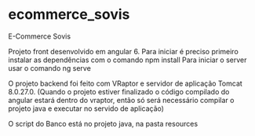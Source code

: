 # ecommerce_sovis
E-Commerce Sovis

Projeto front desenvolvido em angular 6.
Para iniciar é preciso primeiro instalar as dependências com o comando npm install
Para iniciar o server usar o comando ng serve

O projeto backend foi feito com VRaptor e servidor de aplicação Tomcat 8.0.27.0.
(Quando o projeto estiver finalizado o código compilado do angular estará dentro do vraptor, então só será necessário compilar o projeto java e executar no servido de aplicação)

O script do Banco está no projeto java, na pasta resources
